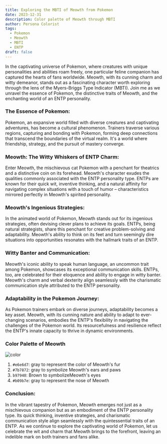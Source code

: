```yaml
---
title: Exploring the MBTI of Meowth from Pokemon
date: 2023-12-31
description: Color palette of Meowth through MBTI
author: Persona Colorist
tags:
  - Pokemon
  - Meowth
  - MBTI
  - ENTP
draft: false
---
```


In the captivating universe of Pokemon, where creatures with unique personalities and abilities roam freely, one particular feline companion has captured the hearts of fans worldwide. Meowth, with its cunning charm and witty demeanor, stands out as a fascinating character worth exploring through the lens of the Myers-Briggs Type Indicator (MBTI). Join me as we unravel the essence of Pokemon, the distinctive traits of Meowth, and the enchanting world of an ENTP personality.

### The Essence of Pokemon:

Pokemon, an expansive world filled with diverse creatures and captivating adventures, has become a cultural phenomenon. Trainers traverse various regions, capturing and bonding with Pokemon, forming deep connections that transcend the boundaries of the virtual realm. It's a world where friendship, strategy, and the pursuit of mastery converge.

### Meowth: The Witty Whiskers of ENTP Charm:

Enter Meowth, the mischievous cat Pokemon with a penchant for theatrics and a distinctive coin on its forehead. Meowth's character exudes the qualities commonly associated with the ENTP personality type. ENTPs are known for their quick wit, inventive thinking, and a natural affinity for navigating complex situations with a touch of humor – characteristics mirrored perfectly in Meowth's spirited personality.

### Meowth's Ingenious Strategies:

In the animated world of Pokemon, Meowth stands out for its ingenious strategies, often devising clever plans to achieve its goals. ENTPs, being natural strategists, share this penchant for creative problem-solving and adaptability. Meowth's ability to think on its feet and turn seemingly dire situations into opportunities resonates with the hallmark traits of an ENTP.

### Witty Banter and Communication:

Meowth's iconic ability to speak human language, an uncommon trait among Pokemon, showcases its exceptional communication skills. ENTPs, too, are celebrated for their eloquence and ability to engage in witty banter. Meowth's charm and verbal dexterity align seamlessly with the charismatic communication style attributed to the ENTP personality.

### Adaptability in the Pokemon Journey:

As Pokemon trainers embark on diverse journeys, adaptability becomes a key asset. Meowth, with its cunning nature and ability to adapt to ever-changing scenarios, embodies the ENTP's flexibility in navigating the challenges of the Pokemon world. Its resourcefulness and resilience reflect the ENTP's innate capacity to thrive in dynamic environments.

### Color Palette of Meowth

![color](https://i.imgur.com/Kh8sXHT.png#center)

1. `#e6e6d7`: gray to represent the color of Meowth's fur
2. `#7b7872`: gray to symbolize Meowth's ears and paws
3. `b97940`: Brown to symbolizeMeowth's eyes
4. `#b09b7e`: gray to represent the nose of Meowth

### Conclusion:

In the vibrant tapestry of Pokemon, Meowth emerges not just as a mischievous companion but as an embodiment of the ENTP personality type. Its quick thinking, inventive strategies, and charismatic communication style align seamlessly with the quintessential traits of an ENTP. As we continue to explore the captivating world of Pokemon, let us celebrate the wit and charm that Meowth brings to the forefront, leaving an indelible mark on both trainers and fans alike.